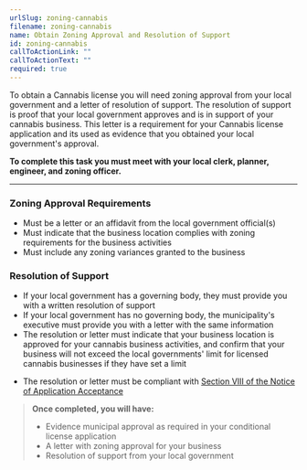```yaml
---
urlSlug: zoning-cannabis
filename: zoning-cannabis
name: Obtain Zoning Approval and Resolution of Support
id: zoning-cannabis
callToActionLink: ""
callToActionText: ""
required: true
---
```


To obtain a Cannabis license you will need zoning approval from your local government and a letter of resolution of support. The resolution of support is proof that your local government approves and is in support of your cannabis business. This letter is a requirement for your Cannabis license application and its used as evidence that you obtained your local government's approval. 

**To complete this task you must meet with your local clerk, planner, engineer, and zoning officer.** 

---

### Zoning Approval Requirements

- Must be a letter or an affidavit from the local government official(s)
- Must indicate that the business location complies with zoning requirements for the business activities
- Must include any zoning variances granted to the business

### Resolution of Support

- If your local government has a governing body, they must provide you with a written resolution of support
- If your local government has no governing body, the municipality's executive must provide you with a letter with the same information
- The resolution or letter must indicate that your business location is approved for your cannabis business activities, and confirm that your business will not exceed the local governments' limit for licensed cannabis businesses if they have set a limit

* The resolution or letter must be compliant with [Section VIII of the Notice of Application Acceptance](https://www.nj.gov/cannabis/documents/businesses/personal-use/Final%20Notice%20of%20Application%20Acceptance.pdf)

> **Once completed, you will have:**
>
> - Evidence municipal approval as required in your conditional license application
> - A letter with zoning approval for your business
> - Resolution of support from your local government 
